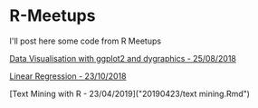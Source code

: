 # R-Meetups
I'll post here some code from R Meetups

[Data Visualisation with ggplot2 and dygraphics - 25/08/2018](20180825/20180825.Rmd)

[Linear Regression - 23/10/2018](20181023/20181023-linear-regression.Rmd)

[Text Mining with R - 23/04/2019]("20190423/text mining.Rmd")
